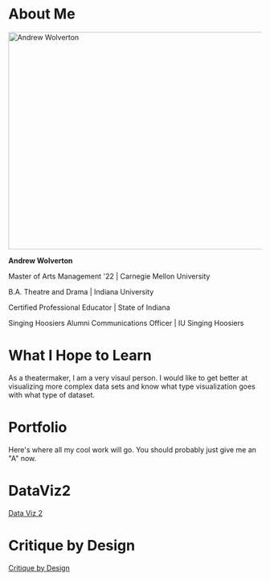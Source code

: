 # About Me
<img src="https://images.squarespace-cdn.com/content/v1/51d98be2e4b05a25fc200cbc/e4160e6a-9ff1-49ed-90e5-118d96b4a742/andrewheadshot.jpg" alt="Andrew Wolverton" width="576" height="432">

**Andrew Wolverton**



Master of Arts Management '22 | Carnegie Mellon University

B.A. Theatre and Drama | Indiana University

Certified Professional Educator | State of Indiana

Singing Hoosiers Alumni Communications Officer | IU Singing Hoosiers 

# What I Hope to Learn
As a theatermaker, I am a very visaul person. I would like to get better at visualizing more complex data sets and know what type visualization goes with what type of dataset.

# Portfolio
Here's where all my cool work will go. You should probably just give me an "A" now.

<div class="flourish-embed flourish-chart" data-src="visualisation/8529820"><script src="https://public.flourish.studio/resources/embed.js"></script></div>



# DataViz2
<a href="https://anwolver.github.io/portfolio/dataviz2" title="DataViz2"> Data Viz 2 </a>

# Critique by Design
<a href="https://anwolver.github.io/portfolio/critiquebydesign" title="Critique by Design"> Critique by Design </a>
